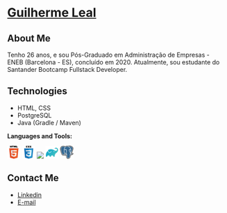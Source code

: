  # <a href="https://www.linkedin.com/in/guilherme-leal-7b866418b//">Guilherme Leal</a>

## About Me

Tenho 26 anos, e sou Pós-Graduado em Administração de Empresas - ENEB (Barcelona - ES), concluído em 2020. Atualmente, sou estudante do Santander Bootcamp Fullstack Developer. 
<br>

## Technologies

- HTML, CSS
- PostgreSQL
- Java (Gradle / Maven)

**Languages and Tools:**  

<code><img height="30" src="https://raw.githubusercontent.com/github/explore/80688e429a7d4ef2fca1e82350fe8e3517d3494d/topics/html/html.png"></code>
<code><img height="30" src="https://raw.githubusercontent.com/github/explore/80688e429a7d4ef2fca1e82350fe8e3517d3494d/topics/css/css.png"></code>
<code><img height="30" src="https://dicasdejava.com.br/images/logo-java.png"></code>
<code><img height="30" src="https://raw.githubusercontent.com/github/explore/59009b1589a883459c0ae19044e3e7e3ec0c4e0a/topics/gradle/gradle.png"></code>
<code><img height="30" src="https://raw.githubusercontent.com/github/explore/80688e429a7d4ef2fca1e82350fe8e3517d3494d/topics/postgresql/postgresql.png"></code>


##  Contact Me

- <a href="https://www.linkedin.com/in/guilherme-leal-7b866418b//" target="_blank">Linkedin</a>
- <a href="mailto:g.leal@outlook.com.br" target="_blank">E-mail</a>
  </div>
